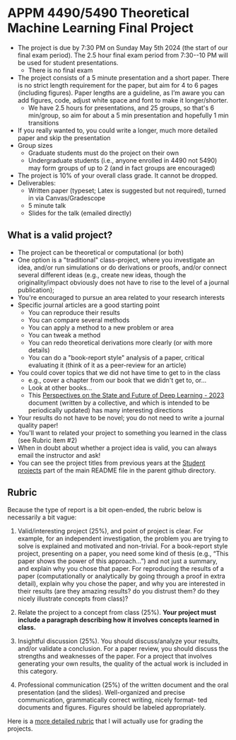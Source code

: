 # APPM 4490/5490 Theoretical Machine Learning Final Project

- The project is due by 7:30 PM on Sunday May 5th 2024 (the start of our final exam period). The 2.5 hour final exam period from 7:30--10 PM will be used for student presentations.
  - There is no final exam
- The project consists of a 5 minute presentation and a short paper. There is no strict length requirement for the paper, but aim for 4 to 6 pages (including figures). Paper lengths are a guideline, as I’m aware you can add figures, code, adjust white space and font to make it longer/shorter.
  - We have 2.5 hours for presentations, and 25 groups, so that's 6 min/group, so aim for about a 5 min presentation and hopefully 1 min transitions
- If you really wanted to, you could write a longer, much more detailed paper and skip the presentation
- Group sizes
  - Graduate students must do the project on their own
  - Undergraduate students (i.e., anyone enrolled in 4490 not 5490) may form groups of up to 2 (and in fact groups are encouraged)
- The project is 10% of your overall class grade. It cannot be dropped.
- Deliverables:
  - Written paper (typeset; Latex is suggested but not required), turned in via Canvas/Gradescope
  - 5 minute talk
  - Slides for the talk (emailed directly)
## What is a valid project?
- The project can be theoretical or computational (or both)
- One option is a "traditional" class-project, where you investigate an idea, and/or run simulations or do derivations or proofs, and/or connect several different ideas (e.g., create new ideas, though the originality/impact obviously does not have to rise to the level of a journal publication);
- You're encouraged to pursue an area related to your research interests
- Specific journal articles are a good starting point
  - You can reproduce their results
  - You can compare several methods
  - You can apply a method to a new problem or area
  - You can tweak a method
  - You can redo theoretical derivations more clearly (or with more details)
  - You can do a "book-report style" analysis of a paper, critical evaluating it (think of it as a peer-review for an article)
- You could cover topics that we did not have time to get to in the class
  - e.g., cover a chapter from our book that we didn't get to, or...
  - Look at other books...
  - This [Perspectives on the State and Future of Deep Learning - 2023](https://arxiv.org/pdf/2312.09323.pdf) document (written by a collective, and which is intended to be periodically updated) has many interesting directions
- Your results do not have to be novel; you do not need to write a journal quality paper!
- You'll want to related your project to something you learned in the class (see Rubric item #2)
- When in doubt about whether a project idea is valid, you can always email the instructor and ask!
- You can see the project titles from previous years at the [Student projects](https://github.com/stephenbeckr/ML-theory-class#student-projects) part of the main README file in the parent github directory.
## Rubric
Because the type of report is a bit open-ended, the rubric below is necessarily a bit vague:
1. Valid/interesting project (25%), and point of project is clear. For example, for an independent investigation, the problem you are trying to solve is explained and motivated and non-trivial. For a book-report style project, presenting on a paper, you need some kind of thesis (e.g., “This paper shows the power of this approach...”) and not just a summary, and explain why you chose that paper. For reproducing the results of a paper (computationally or analytically by going through a proof in extra detail), explain why you chose the paper, and why you are interested in their results (are they amazing results? do you distrust them? do they nicely illustrate concepts from class)?

2. Relate the project to a concept from class (25%). **Your project must include a paragraph describing how it involves concepts learned in class.**

3. Insightful discussion (25%). You should discuss/analyze your results, and/or validate a conclusion. For a paper review, you should discuss the strengths and weaknesses of the paper. For a project that involves generating your own results, the quality of the actual work is included in this category.

4. Professional communication (25%) of the written document and the oral presentation (and the slides). Well-organized and precise communication, grammatically correct writing, nicely format- ted documents and figures. Figures should be labeled appropriately.

Here is a [more detailed rubric](ProjectRubric.pdf) that I will actually use for grading the projects.

